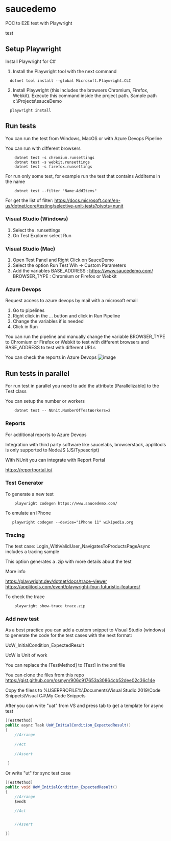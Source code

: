 # saucedemo

POC to E2E test with Playwright

test

## Setup Playwright

Install Playwright for C#

1. Install the Playwright tool with the next command 
```console
  dotnet tool install --global Microsoft.Playwright.CLI 
```
 
 2. Install Playwright (this includes the browsers Chromium, Firefox, Webkit). Execute this command inside the project path. Sample path c:\Projects\sauceDemo
 ```console
   playwright install
 ```

## Run tests

You can run the test from Windows, MacOS or with Azure Devops Pipeline

You can run with different browsers

```console
    dotnet test -s chromium.runsettings
    dotnet test -s webkit.runsettings
    dotnet test -s firefox.runsettings
```

For run only some test, for example run the test that contains AddItems in the name

```console
    dotnet test --filter "Name~AddItems"
```
For get the list of filter: https://docs.microsoft.com/en-us/dotnet/core/testing/selective-unit-tests?pivots=nunit

### Visual Studio (Windows)

1. Select the .runsettings 
2. On Test Explorer select Run

### Visual Studio (Mac)

1. Open Test Panel and Right Click on SauceDemo
2. Select the option Run Test Wih -> Custom Parameters
3. Add the variables 
BASE_ADDRESS : https://www.saucedemo.com/
BROWSER_TYPE : Chromium or Firefox or Webkit

### Azure Devops

Request access to azure devops by mail with a microsoft email

1. Go to pipelines
2. Right click in the ... button and click in Run Pipeline
3. Change the variables if is needed
4. Click in Run

You can run the pipeline and manually change the variable BROWSER_TYPE
to Chromium or Firefox or Webkit to test with different browsers
and BASE_ADDRESS to test with different URLs

You can check the reports in Azure Devops
![image](https://user-images.githubusercontent.com/7475390/139554833-a91faf4d-7419-4f4e-88e4-ed8ef6646a5d.png)

## Run tests in parallel

For run test in parallel you need to add the attribute [Parallelizable] to the Test class

You can setup the number or workers

```console
    dotnet test -- NUnit.NumberOfTestWorkers=2
```
### Reports

For additional reports to Azure Devops

Integration with third party software like saucelabs, browserstack, applitools is only
supported to NodeJS (JS/Typescript)

With NUnit you can integrate with Report Portal

https://reportportal.io/

### Test Generator

To generate a new test

```console
    playwright codegen https://www.saucedemo.com/
```

To emulate an IPhone

 ```console
    playwright codegen --device="iPhone 11" wikipedia.org
```

### Tracing

The test case: Login_WithValidUser_NavigatesToProductsPageAsync includes a tracing sample

This option generates a .zip with more details about the test

More info

https://playwright.dev/dotnet/docs/trace-viewer
https://applitools.com/event/playwright-four-futuristic-features/

To check the trace

```console
    playwright show-trace trace.zip
```

### Add new test

As a best practice you can add a custom snippet to Visual Studio (windows) to generate the
code for the test cases with the next format:

UoW_InitialCondition_ExpectedResult

UoW is Unit of work

You can replace the [TestMethod] to [Test] in the xml file

You can clone the files from this repo
https://gist.github.com/osmyn/906c917653a30864cb52dee02c36c14e

Copy the filess to
%USERPROFILE%\Documents\Visual Studio 2019\Code Snippets\Visual C#\My Code Snippets

After you can write "uat" from VS and press tab to get a template for async test

```cs
[TestMethod]
public async Task UoW_InitialCondition_ExpectedResult()
{
    //Arrange
    
    //Act
    
    //Assert
    
 }
```

Or write "ut" for sync test case

```cs
[TestMethod]
public void UoW_InitialCondition_ExpectedResult()
{
	//Arrange
	$end$

	//Act


	//Assert

}]
```
